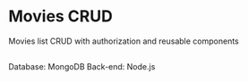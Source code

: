 # Movies CRUD

Movies list CRUD with authorization and reusable components

##
Database: MongoDB
Back-end: Node.js


